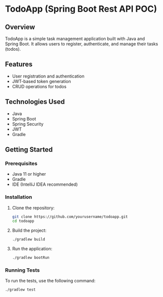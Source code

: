 # TodoApp (Spring Boot Rest API POC)

## Overview
TodoApp is a simple task management application built with Java and Spring Boot. It allows users to register, authenticate, and manage their tasks (todos).

## Features
- User registration and authentication
- JWT-based token generation
- CRUD operations for todos

## Technologies Used
- Java
- Spring Boot
- Spring Security
- JWT
- Gradle

## Getting Started

### Prerequisites
- Java 11 or higher
- Gradle
- IDE (IntelliJ IDEA recommended)

### Installation
1. Clone the repository:
    ```sh
    git clone https://github.com/yourusername/todoapp.git
    cd todoapp
    ```

2. Build the project:
    ```sh
    ./gradlew build
    ```

3. Run the application:
    ```sh
    ./gradlew bootRun
    ```

### Running Tests
To run the tests, use the following command:
```sh
./gradlew test
